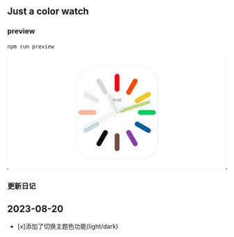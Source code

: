 ## Just a color watch

### preview
``` shell
npm run preview
```

<img src="https://github.com/cairongquan/ColorWatch/blob/main/F0Zy3E7aIAEIyFG.jpeg?raw=true" style="text-align:center" />

### 更新日记
## 2023-08-20
- [x]添加了切换主题色功能(light/dark)